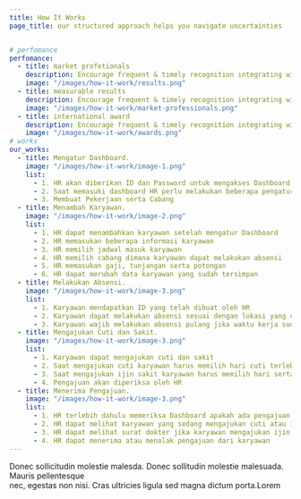 ```yaml
---
title: How It Works
page_title: our structured approach helps you navigate uncertainties


# perfomance
perfomance:
  - title: market profetionals
    description: Encourage frequent & timely recognition integrating with communication tools
    image: "/images/how-it-work/results.png"
  - title: measurable results
    description: Encourage frequent & timely recognition integrating with communication tools
    image: "/images/how-it-work/market-professionals.png"
  - title: international award
    description: Encourage frequent & timely recognition integrating with communication tools
    image: "/images/how-it-work/awards.png"
# works
our_works:
  - title: Mengatur Dashboard.
    image: "/images/how-it-work/image-1.png"
    list:
      - 1. HR akan diberikan ID dan Password untuk mengakses Dashboard
      - 2. Saat memasuki dashboard HR perlu melakukan beberapa pengaturan
      - 3. Membuat Pekerjaan serta Cabang
  - title: Menambah Karyawan.
    image: "/images/how-it-work/image-2.png"
    list:
      - 1. HR dapat menambahkan karyawan setelah mengatur Dashboard
      - 2. HR memasukan beberapa informasi karyawan 
      - 3. HR memilih jadwal masuk karyawan
      - 4. HR memilih cabang dimana karyawan dapat melakukan absensi
      - 5. HR memasukan gaji, tunjangan serta potongan
      - 6. HR dapat merubah data karyawan yang sudah tersimpan
  - title: Melakukan Absensi.
    image: "/images/how-it-work/image-3.png"
    list:
      - 1. Karyawan mendapatkan ID yang telah dibuat oleh HR
      - 2. Karyawan dapat melakukan absensi sesuai dengan lokasi yang didaftarkan
      - 3. Karyawan wajib melakukan absensi pulang jika waktu kerja sudah selesai
  - title: Mengajukan Cuti dan Sakit.
    image: "/images/how-it-work/image-3.png"
    list:
      - 1. Karyawan dapat mengajukan cuti dan sakit
      - 2. Saat mengajukan cuti karyawan harus memilih hari cuti terlebih dahulu
      - 3. Saat mengajukan ijin sakit karyawan harus memilih hari serta mengirim surat dokter
      - 4. Pengajuan akan diperiksa oleh HR
  - title: Menerima Pengajuan.
    image: "/images/how-it-work/image-3.png"
    list:
      - 1. HR terlebih dahulu memeriksa Dashboard apakah ada pengajuan atau tidak
      - 2. HR dapat melihat karyawan yang sedang mengajukan cuti atau ijin sakit
      - 3. HR dapat melihat surat dokter jika karyawan mengajukan ijin sakit
      - 4. HR dapat menerima atau menolak pengajuan dari karyawan
---
```


Donec sollicitudin molestie malesda. Donec sollitudin molestie malesuada. Mauris pellentesque <br /> nec, egestas non nisi. Cras ultricies ligula sed magna dictum porta.Lorem
